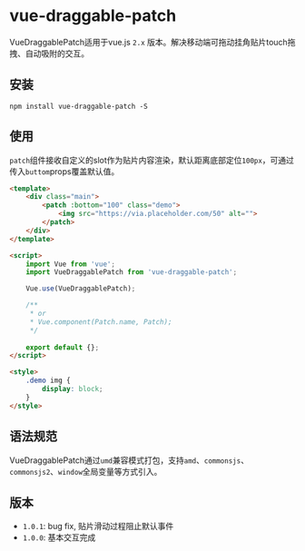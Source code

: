 # vue-draggable-patch

VueDraggablePatch适用于vue.js `2.x` 版本。解决移动端可拖动挂角贴片touch拖拽、自动吸附的交互。

## 安装

```shell
npm install vue-draggable-patch -S
```

## 使用

`patch`组件接收自定义的slot作为贴片内容渲染，默认距离底部定位`100px`，可通过传入`buttom`props覆盖默认值。

```html
<template>
    <div class="main">
        <patch :bottom="100" class="demo">
            <img src="https://via.placeholder.com/50" alt="">
        </patch>
    </div>
</template>

<script>
    import Vue from 'vue';
    import VueDraggablePatch from 'vue-draggable-patch';

    Vue.use(VueDraggablePatch);

    /**
     * or
     * Vue.component(Patch.name, Patch);
     */
    
    export default {};
</script>

<style>
    .demo img {
        display: block;
    }
</style>
```

## 语法规范

VueDraggablePatch通过`umd`兼容模式打包，支持`amd`、`commonsjs`、`commonsjs2`、`window`全局变量等方式引入。

## 版本

+ `1.0.1`: bug fix, 贴片滑动过程阻止默认事件
+ `1.0.0`: 基本交互完成
